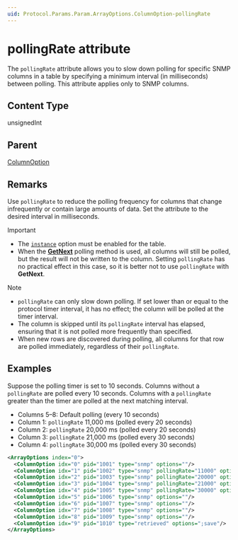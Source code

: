 ```yaml
---
uid: Protocol.Params.Param.ArrayOptions.ColumnOption-pollingRate
---
```


# pollingRate attribute

<!-- RN 16411 -->

The `pollingRate` attribute allows you to slow down polling for specific SNMP columns in a table by specifying a minimum interval (in milliseconds) between polling. This attribute applies only to SNMP columns.

## Content Type

unsignedInt

## Parent

[ColumnOption](xref:Protocol.Params.Param.ArrayOptions.ColumnOption)

## Remarks

Use `pollingRate` to reduce the polling frequency for columns that change infrequently or contain large amounts of data. Set the attribute to the desired interval in milliseconds.

> [!IMPORTANT]
>
> - The [`instance`](xref:ConnectionsSnmpRetrievingTables#instance-option) option must be enabled for the table.
> - When the [**GetNext**](xref:ConnectionsSnmpRetrievingTables#instance-option) polling method is used, all columns will still be polled, but the result will not be written to the column. Setting `pollingRate` has no practical effect in this case, so it is better not to use `pollingRate` with **GetNext**.

> [!NOTE]
>
> - `pollingRate` can only slow down polling. If set lower than or equal to the protocol timer interval, it has no effect; the column will be polled at the timer interval.
> - The column is skipped until its `pollingRate` interval has elapsed, ensuring that it is not polled more frequently than specified.
> - When new rows are discovered during polling, all columns for that row are polled immediately, regardless of their `pollingRate`.

## Examples

Suppose the polling timer is set to 10 seconds. Columns without a `pollingRate` are polled every 10 seconds. Columns with a `pollingRate` greater than the timer are polled at the next matching interval.

- Columns 5–8: Default polling (every 10 seconds)
- Column 1: `pollingRate` 11,000 ms (polled every 20 seconds)
- Column 2: `pollingRate` 20,000 ms (polled every 20 seconds)
- Column 3: `pollingRate` 21,000 ms (polled every 30 seconds)
- Column 4: `pollingRate` 30,000 ms (polled every 30 seconds)

```xml
<ArrayOptions index="0">
  <ColumnOption idx="0" pid="1001" type="snmp" options=""/>
  <ColumnOption idx="1" pid="1002" type="snmp" pollingRate="11000" options=""/>
  <ColumnOption idx="2" pid="1003" type="snmp" pollingRate="20000" options=""/>
  <ColumnOption idx="3" pid="1004" type="snmp" pollingRate="21000" options=""/>
  <ColumnOption idx="4" pid="1005" type="snmp" pollingRate="30000" options=""/>
  <ColumnOption idx="5" pid="1006" type="snmp" options=""/>
  <ColumnOption idx="6" pid="1007" type="snmp" options=""/>
  <ColumnOption idx="7" pid="1008" type="snmp" options=""/>
  <ColumnOption idx="8" pid="1009" type="snmp" options=""/>
  <ColumnOption idx="9" pid="1010" type="retrieved" options=";save"/>
</ArrayOptions>
```
